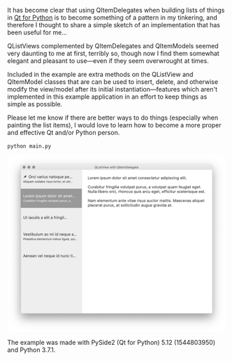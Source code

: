 It has become clear that using QItemDelegates when building lists of things in [Qt for Python](https://www.qt.io/qt-for-python) is to become something of a pattern in my tinkering, and therefore I thought to share a simple sketch of an implementation that has been useful for me...

QListViews complemented by QItemDelegates and QItemModels seemed very daunting to me at first, terribly so, though now I find them somewhat elegant and pleasant to use—even if they seem overwrought at times.

Included in the example are extra methods on the QListView and QItemModel classes that are can be used to insert, delete, and otherwise modify the view/model after its initial instantiation—features which aren't implemented in this example application in an effort to keep things as simple as possible.

Please let me know if there are better ways to do things (especially when painting the list items), I would love to learn how to become a more proper and effective Qt and/or Python person.

    python main.py

<img src="/screenshots/screenshot_mac.png" alt="Screenshot of example application on a Mac" width="500" />

The example was made with PySide2 (Qt for Python) 5.12 (1544803950) and Python 3.7.1.
